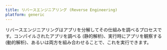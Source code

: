 ```yaml
---
title: リバースエンジニアリング (Reverse Engineering)
platform: generic
---
```


リバースエンジニアリングはアプリを分解してその仕組みを調べるプロセスです。コンパイルされたアプリを調べる (静的解析)、実行時にアプリを観察する (動的解析)、あるいは両方を組み合わせることで、これを実行できます。
